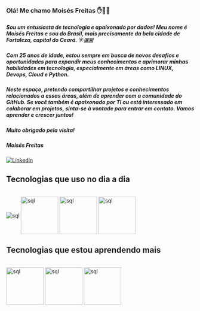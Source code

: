 ### Olá! Me chamo Moisés Freitas ✋👨‍💻

##### Sou um entusiasta de tecnologia e apaixonado por dados! Meu nome é Moisés Freitas e sou do Brasil, mais precisamente da bela cidade de Fortaleza, capital do Ceará. ☀️🇧🇷

##### Com 25 anos de idade, estou sempre em busca de novos desafios e oportunidades para expandir meus conhecimentos e aprimorar minhas habilidades em tecnologia, especialmente em áreas como LINUX, Devops, Cloud e Python.

##### Neste espaço, pretendo compartilhar projetos e conhecimentos relacionados a essas áreas, além de aprender com a comunidade do GitHub. Se você também é apaixonado por TI ou está interessado em colaborar em projetos, sinta-se à vontade para entrar em contato. Vamos aprender e crescer juntos!

##### Muito obrigado pela visita!

##### Moisés Freitas


[![Linkedin](https://img.shields.io/badge/LinkedIn-0077B5?style=for-the-badge&logo=linkedin&logoColor=white)](https://www.linkedin.com/in/moisesnobre/)

## Tecnologias que uso no dia a dia

<div style="display: inline-block">
    <img align="center" alt="sql"src="https://img.shields.io/badge/Microsoft%20SQL%20Server-CC2927?style=for-the-badge&logo=microsoft%20sql%20server&logoColor=white"/>
</div>


<div style="display: inline-block"><br/>
    <img align="center" alt="sql"src="https://news.microsoft.com/wp-content/uploads/prod/sites/113/2017/06/power-bi-logo.jpg" width="100"/>
</div>

<div style="display: inline-block"><br/>
    <img align="center" alt="sql"src="https://img.shields.io/badge/ChatGPT-74aa9c?style=for-the-badge&logo=openai&logoColor=white" width="100"/>
</div>

<div style="display: inline-block"><br/>
    <img align="center" alt="sql"src="https://img.shields.io/badge/Proxmox-E57000?style=for-the-badge&logo=proxmox&logoColor=white" width="100"/>
</div>


## Tecnologias que estou aprendendo mais

<div style="display: inline-block"><br/>
    <img align="center" alt="sql"src="https://img.shields.io/badge/python-3670A0?style=for-the-badge&logo=python&logoColor=ffdd54" width="100"/>
</div>

<div style="display: inline-block"><br/>
    <img align="center" alt="sql"src="https://img.shields.io/badge/Oracle-red?logo=oracle&logoColor=white" width="100"/>
</div>

<div style="display: inline-block"><br/>
    <img align="center" alt="sql"src="https://img.shields.io/badge/Docker%20Compose-2496ED?style=for-the-badge&logo=docker&logoColor=white" width="100"/>
</div>
